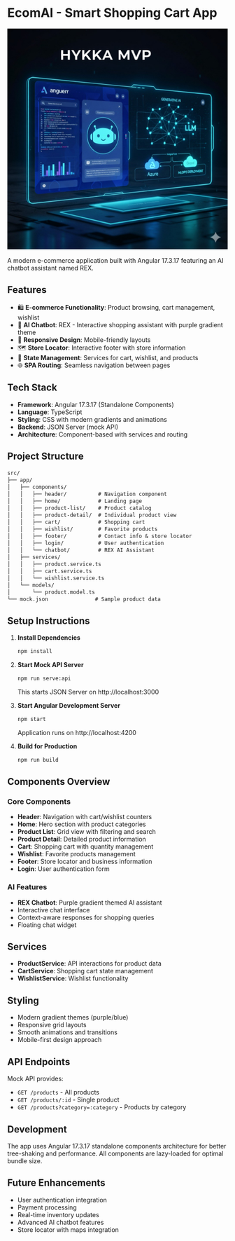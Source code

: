 # EcomAI - Smart Shopping Cart App

![Hykaa](Hykaa.jpeg)

A modern e-commerce application built with Angular 17.3.17 featuring an AI chatbot assistant named REX.

## Features

- 🛍️ **E-commerce Functionality**: Product browsing, cart management, wishlist
- 🤖 **AI Chatbot**: REX - Interactive shopping assistant with purple gradient theme
- 📱 **Responsive Design**: Mobile-friendly layouts
- 🗺️ **Store Locator**: Interactive footer with store information
- 🔄 **State Management**: Services for cart, wishlist, and products
- 🌐 **SPA Routing**: Seamless navigation between pages

## Tech Stack

- **Framework**: Angular 17.3.17 (Standalone Components)
- **Language**: TypeScript
- **Styling**: CSS with modern gradients and animations
- **Backend**: JSON Server (mock API)
- **Architecture**: Component-based with services and routing

## Project Structure

```
src/
├── app/
│   ├── components/
│   │   ├── header/          # Navigation component
│   │   ├── home/            # Landing page
│   │   ├── product-list/    # Product catalog
│   │   ├── product-detail/  # Individual product view
│   │   ├── cart/            # Shopping cart
│   │   ├── wishlist/        # Favorite products
│   │   ├── footer/          # Contact info & store locator
│   │   ├── login/           # User authentication
│   │   └── chatbot/         # REX AI Assistant
│   ├── services/
│   │   ├── product.service.ts
│   │   ├── cart.service.ts
│   │   └── wishlist.service.ts
│   └── models/
│       └── product.model.ts
└── mock.json               # Sample product data
```

## Setup Instructions

1. **Install Dependencies**
   ```bash
   npm install
   ```

2. **Start Mock API Server**
   ```bash
   npm run serve:api
   ```
   This starts JSON Server on http://localhost:3000

3. **Start Angular Development Server**
   ```bash
   npm start
   ```
   Application runs on http://localhost:4200

4. **Build for Production**
   ```bash
   npm run build
   ```

## Components Overview

### Core Components
- **Header**: Navigation with cart/wishlist counters
- **Home**: Hero section with product categories
- **Product List**: Grid view with filtering and search
- **Product Detail**: Detailed product information
- **Cart**: Shopping cart with quantity management
- **Wishlist**: Favorite products management
- **Footer**: Store locator and business information
- **Login**: User authentication form

### AI Features
- **REX Chatbot**: Purple gradient themed AI assistant
- Interactive chat interface
- Context-aware responses for shopping queries
- Floating chat widget

## Services

- **ProductService**: API interactions for product data
- **CartService**: Shopping cart state management
- **WishlistService**: Wishlist functionality

## Styling

- Modern gradient themes (purple/blue)
- Responsive grid layouts
- Smooth animations and transitions
- Mobile-first design approach

## API Endpoints

Mock API provides:
- `GET /products` - All products
- `GET /products/:id` - Single product
- `GET /products?category=:category` - Products by category

## Development

The app uses Angular 17.3.17 standalone components architecture for better tree-shaking and performance. All components are lazy-loaded for optimal bundle size.

## Future Enhancements

- User authentication integration
- Payment processing
- Real-time inventory updates
- Advanced AI chatbot features
- Store locator with maps integration